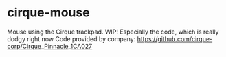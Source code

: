 # cirque-mouse
Mouse using the Cirque trackpad. WIP! Especially the code, which is really dodgy right now
Code provided by company: https://github.com/cirque-corp/Cirque_Pinnacle_1CA027
